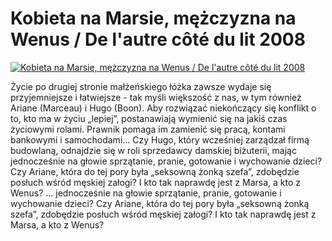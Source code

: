 Kobieta na Marsie, mężczyzna na Wenus / De l'autre côté du lit 2008 
=============
[![Kobieta na Marsie, mężczyzna na Wenus / De l'autre côté du lit 2008 ](http://vidos.pl/images/player.gif)](http://vidos.pl/kobieta-na-marsie-mezczyzna-na-wenus-de-l-autre-ct-du-lit-2008)

 Życie po drugiej stronie małżeńskiego łóżka zawsze wydaje się przyjemniejsze i łatwiejsze - tak myśli większość z nas, w tym również Ariane (Marceau) i Hugo (Boon). Aby rozwiązać niekończący się konflikt o to, kto ma w życiu „lepiej”, postanawiają wymienić się na jakiś czas życiowymi rolami. Prawnik pomaga im zamienić się pracą, kontami bankowymi i samochodami… Czy Hugo, który wcześniej zarządzał firmą budowlaną, odnajdzie się w roli sprzedawcy damskiej biżuterii, mając jednocześnie na głowie sprzątanie, pranie, gotowanie i wychowanie dzieci? Czy Ariane, która do tej pory była „seksowną żonką szefa”, zdobędzie posłuch wśród męskiej załogi? I kto tak naprawdę jest z Marsa, a kto z Wenus?  ... jednocześnie na głowie sprzątanie, pranie, gotowanie i wychowanie dzieci? Czy Ariane, która do tej pory była „seksowną żonką szefa”, zdobędzie posłuch wśród męskiej załogi? I kto tak naprawdę jest z Marsa, a kto z Wenus?
